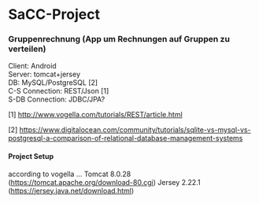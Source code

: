 # SaCC-Project

### Gruppenrechnung (App um Rechnungen auf Gruppen zu verteilen)

Client: Android  
Server: tomcat+jersey  
DB: MySQL/PostgreSQL [2]  
C-S Connection: REST/Json [1]  
S-DB Connection: JDBC/JPA?  

[1] http://www.vogella.com/tutorials/REST/article.html

[2] https://www.digitalocean.com/community/tutorials/sqlite-vs-mysql-vs-postgresql-a-comparison-of-relational-database-management-systems

#### Project Setup
according to vogella ...
Tomcat 8.0.28 (https://tomcat.apache.org/download-80.cgi)
Jersey 2.22.1 (https://jersey.java.net/download.html)
